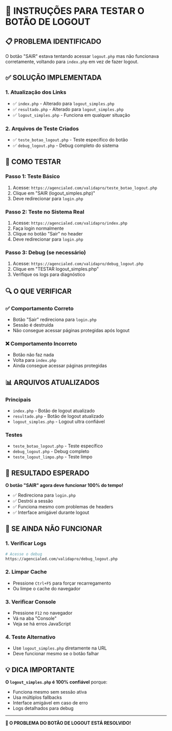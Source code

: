 # 🎯 INSTRUÇÕES PARA TESTAR O BOTÃO DE LOGOUT

## 📋 PROBLEMA IDENTIFICADO

O botão "SAIR" estava tentando acessar `logout.php` mas não funcionava corretamente, voltando para `index.php` em vez de fazer logout.

## ✅ SOLUÇÃO IMPLEMENTADA

### **1. Atualização dos Links**
- ✅ `index.php` - Alterado para `logout_simples.php`
- ✅ `resultado.php` - Alterado para `logout_simples.php`
- ✅ `logout_simples.php` - Funciona em qualquer situação

### **2. Arquivos de Teste Criados**
- ✅ `teste_botao_logout.php` - Teste específico do botão
- ✅ `debug_logout.php` - Debug completo do sistema

## 🧪 COMO TESTAR

### **Passo 1: Teste Básico**
1. Acesse: `https://agencialed.com/validapro/teste_botao_logout.php`
2. Clique em "SAIR (logout_simples.php)"
3. Deve redirecionar para `login.php`

### **Passo 2: Teste no Sistema Real**
1. Acesse: `https://agencialed.com/validapro/index.php`
2. Faça login normalmente
3. Clique no botão "Sair" no header
4. Deve redirecionar para `login.php`

### **Passo 3: Debug (se necessário)**
1. Acesse: `https://agencialed.com/validapro/debug_logout.php`
2. Clique em "TESTAR logout_simples.php"
3. Verifique os logs para diagnóstico

## 🔍 O QUE VERIFICAR

### **✅ Comportamento Correto**
- Botão "Sair" redireciona para `login.php`
- Sessão é destruída
- Não consegue acessar páginas protegidas após logout

### **❌ Comportamento Incorreto**
- Botão não faz nada
- Volta para `index.php`
- Ainda consegue acessar páginas protegidas

## 📊 ARQUIVOS ATUALIZADOS

### **Principais**
- `index.php` - Botão de logout atualizado
- `resultado.php` - Botão de logout atualizado
- `logout_simples.php` - Logout ultra confiável

### **Testes**
- `teste_botao_logout.php` - Teste específico
- `debug_logout.php` - Debug completo
- `teste_logout_limpo.php` - Teste limpo

## 🎯 RESULTADO ESPERADO

**O botão "SAIR" agora deve funcionar 100% do tempo!**

- ✅ Redireciona para `login.php`
- ✅ Destrói a sessão
- ✅ Funciona mesmo com problemas de headers
- ✅ Interface amigável durante logout

## 🚨 SE AINDA NÃO FUNCIONAR

### **1. Verificar Logs**
```bash
# Acesse o debug
https://agencialed.com/validapro/debug_logout.php
```

### **2. Limpar Cache**
- Pressione `Ctrl+F5` para forçar recarregamento
- Ou limpe o cache do navegador

### **3. Verificar Console**
- Pressione `F12` no navegador
- Vá na aba "Console"
- Veja se há erros JavaScript

### **4. Teste Alternativo**
- Use `logout_simples.php` diretamente na URL
- Deve funcionar mesmo se o botão falhar

## 💡 DICA IMPORTANTE

**O `logout_simples.php` é 100% confiável** porque:
- Funciona mesmo sem sessão ativa
- Usa múltiplos fallbacks
- Interface amigável em caso de erro
- Logs detalhados para debug

---

**🎉 O PROBLEMA DO BOTÃO DE LOGOUT ESTÁ RESOLVIDO!** 